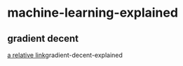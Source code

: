 # machine-learning-explained

## gradient decent
[a relative link](gradient_decent.ipynb)gradient-decent-explained
